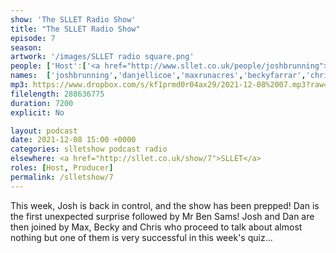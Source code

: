 ```yaml
---
show: 'The SLLET Radio Show'
title: "The SLLET Radio Show"
episode: 7
season: 
artwork: '/images/SLLET radio square.png'
people: ['Host':['<a href="http://www.sllet.co.uk/people/joshbrunning">Josh Brunning</a>','<a href="http://www.sllet.co.uk/people/danjellicoe">Dan Jellicoe</a>'],'With Special Guest':'<a href="http://www.sllet.co.uk/people/bensams">Ben Sams</a>',  'Guests': ['<a href="http://www.sllet.co.uk/people/maxrunacres">Max Runacres</a>','<a href="http://www.sllet.co.uk/people/beckyfarrar">Becky Farrar</a>','<a href="http://www.sllet.co.uk/people/chrisrice">Chris Rice</a>']]
names:  ['joshbrunning','danjellicoe','maxrunacres','beckyfarrar','chrisrice','bensams']
mp3: https://www.dropbox.com/s/kf1prmd0r04ax29/2021-12-08%2007.mp3?raw=1
filelength: 288636775
duration: 7200
explicit: No

layout: podcast
date: 2021-12-08 15:00 +0000
categories: slletshow podcast radio
elsewhere: <a href="http://sllet.co.uk/show/7">SLLET</a>
roles: [Host, Producer]
permalink: /slletshow/7
---
```


This week, Josh is back in control, and the show has been prepped! Dan is the first unexpected surprise followed by Mr Ben Sams! Josh and Dan are then joined by Max, Becky and Chris who proceed to talk about almost nothing but one of them is very successful in this week's quiz... 
